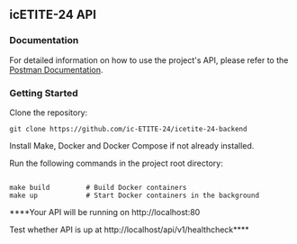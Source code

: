 ## icETITE-24 API

### Documentation
For detailed information on how to use the project's API, please refer to the [Postman Documentation]().


### Getting Started

Clone the repository:

``git clone https://github.com/ic-ETITE-24/icetite-24-backend``

Install Make, Docker and Docker Compose if not already installed.

Run the following commands in the project root directory:

````

make build         # Build Docker containers
make up            # Start Docker containers in the background

````

****Your API will be running on http://localhost:80

Test whether API is up at http://localhost/api/v1/healthcheck****
